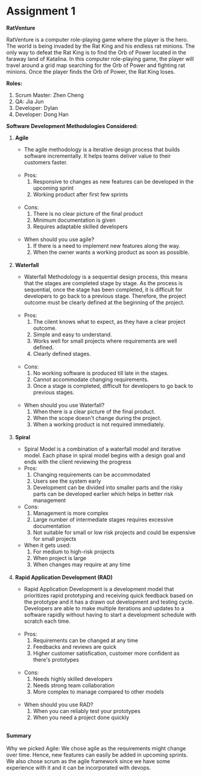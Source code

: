 # Assignment 1
<strong>RatVenture</strong>
<p>
    RatVenture is a computer role-playing game where the player is the hero. The world is being invaded by the Rat King and his endless rat minions. The only way to defeat the Rat King is to find the Orb of Power located in the faraway land of Katalina. 
    In this computer role-playing game, the player will travel around a grid map searching for the Orb of Power and fighting rat minions. Once the player finds the Orb of Power, the Rat King loses. 
</p>

<strong>Roles:</strong>
<ol>
    <li>Scrum Master: Zhen Cheng</li>
    <li>QA: Jia Jun</li>
    <li>Developer: Dylan</li>
    <li>Developer: Dong Han</li>
</ol>

<strong>Software Development Methodologies Considered:</strong>
<ol>
    <li><strong>Agile</strong></li>
        <ul>
            <li>The agile methodology is a iterative design process that builds software incrementally. It helps teams deliver value to their customers faster.</li></br>
            <li>
                Pros:
                <ol>
                    <li>Responsive to changes as new features can be developed in the upcoming sprint</li>
                    <li>Working product after first few sprints</li>
                </ol>
            </li>
    </br>
            <li>
                Cons:
                <ol>
                    <li>There is no clear picture of the final product</li>
                    <li>Minimum documentation is given</li>
                    <li>Requires adaptable skilled developers</li>
                </ol>
            </li>
            </br>
            <li>When should you use agile? 
                <ol>
                    <li>If there is a need to implement new features along the way.</li>
                    <li>When the owner wants a working product as soon as possible.</li>
                </ol>
            </li>
            </br>
        </ul>
    <li><strong>Waterfall</strong></li>
        <ul>
            <li>Waterfall Methodology is a sequential design process, this means that the stages are completed stage by stage. As the process is sequential, once the stage has been completed, it is difficult for developers to go back to a previous stage. Therefore, the project outcome must be clearly defined at the beginning of the project.</li></br>
            <li>
                Pros:
                <ol>
                    <li>The cilent knows what to expect, as they have a clear project outcome.</li>
                    <li>Simple and easy to understand.</li>
                    <li>Works well for small projects where requirements are well defined.</li>
                    <li>Clearly defined stages.</li>
                </ol>
            </li>
    </br>
            <li>Cons:
                <ol>
                    <li>No working software is produced till late in the stages.</li>
                    <li>Cannot accommodate changing requirements.</li>
                    <li>Once a stage is completed, difficult for developers to go back to previous stages.</li>
                </ol>
            </li>
            </br>
            <li>When should you use Waterfall? 
                <ol>
                    <li>When there is a clear picture of the final product.</li>
                    <li>When the scope doesn't change during the project.</li>
                    <li>When a working product is not required immediately.</li>
                </ol>
            </li>
            </br>
        </ul>
    <li><strong>Spiral</strong></li>
        <ul>
            <li>
                Spiral Model is a combination of a waterfall model and iterative model. Each phase in spiral model begins with a design goal and ends with the client reviewing the progress
            </li>
            <li>Pros:
                <ol>
                    <li>Changing requirements can be accommodated</li>
                    <li>Users see the system early</li>
                    <li>Development can be divided into smaller parts and the risky parts can be developed earlier which helps in better risk management</li>
                </ol>
            </li>
            <li>Cons:
                <ol>
                    <li>Management is more complex</li>
                    <li>Large number of intermediate stages requires excessive documentation</li>
                    <li>Not suitable for small or low risk projects and could be expensive for small projects</li>
                </ol>
            </li>
            <li>When it gets used:
                <ol>
                    <li>For medium to high-risk projects</li>
                    <li>When project is large</li>
                    <li>When changes may require at any time</li>
                </ol>
            </li>
        </ul>
        </br>
    <li><strong>Rapid Application Development (RAD)</strong></li>
        <ul>
            <li>
                Rapid Application Development is a development model that prioritizes rapid prototyping and receiving quick feedback based on the prototype and it has a drawn out development and testing cycle. Developers are able to make multiple iterations and updates to a software rapidly without having to start a development schedule with scratch each time.
            </li></br>
            <li>Pros:
                <ol>
                    <li>Requirements can be changed at any time</li>
                    <li>Feedbacks and reviews are quick</li>
                    <li>Higher customer satisfication, customer more confident as there's prototypes</li>
                </ol>
            </li>
            </br>
            <li>Cons:
                <ol>
                    <li>Needs highly skilled developers</li>
                    <li>Needs strong team collaboration</li>
                    <li>More complex to manage compared to other models</li>
                </ol>
            </li>
            </br>
            <li>When should you use RAD? 
                <ol>
                    <li>When you can reliably test your prototypes</li>
                    <li>When you need a project done quickly</li>
                </ol>
            </li>
            </br>
        </ul>
</ol>    

<strong>Summary</strong></br>    
Why we picked Agile: 
We chose agile as the requirements might change over time. Hence, new features can easily be added in upcoming sprints.
We also chose scrum as the agile framework since we have some experience with it and it can be incorporated with devops.
